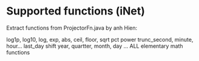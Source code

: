# Supported functions (iNet)

Extract functions from ProjectorFn.java by anh Hien:


log1p, log10, log, exp, abs, ceil, floor, sqrt
pct
power
trunc_second, minute, hour...
last_day
shift
year, quartter, month, day ...
ALL elementary math functions


